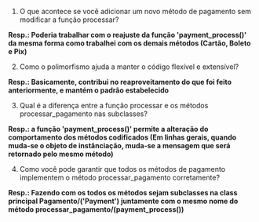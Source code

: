 1. O que acontece se você adicionar um novo método de pagamento sem modificar a função processar?

**Resp.: Poderia trabalhar com o reajuste da função 'payment_process()' da mesma forma como trabalhei com os demais métodos (Cartão, Boleto e Pix)**

2. Como o polimorfismo ajuda a manter o código flexível e extensível?

**Resp.: Basicamente, contribui no reaproveitamento do que foi feito anteriormente, e mantém o padrão estabelecido**

3. Qual é a diferença entre a função processar e os métodos processar_pagamento nas subclasses?

**Resp.: a função 'payment_process()' permite a alteração do comportamento dos métodos codificados (Em linhas gerais, quando muda-se o objeto de instânciação, muda-se a mensagem que será retornado pelo mesmo método)**

4. Como você pode garantir que todos os métodos de pagamento implementem o método processar_pagamento corretamente?

**Resp.: Fazendo com os todos os métodos sejam subclasses na class principal Pagamento/('Payment') juntamente com o mesmo nome do método processar_pagamento/(payment_process())**

